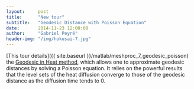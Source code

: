 ```yaml
---
layout:     post
title:      "New tour"
subtitle:   "Geodesic Distance with Poisson Equation"
date:       2014-11-23 12:00:00
author:     "Gabriel Peyré"
header-img: "/img/hokusai-7.jpg"
---
```


[This tour details]({{ site.baseurl }}/matlab/meshproc_7_geodesic_poisson) the [Geodesic in Heat method](dl.acm.org/citation.cfm?id=2516977), which allows one to approximate geodesic distances by solving a Poisson equation. It relies on the powerful results that the level sets of the heat diffusion converge to those of the geodesic distance as the diffusion time tends to 0.
